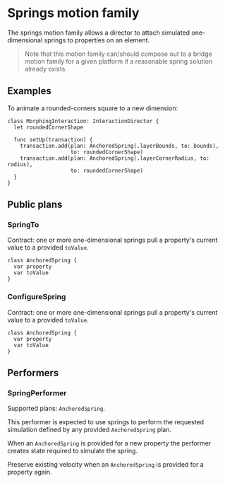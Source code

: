 # Springs motion family

The springs motion family allows a director to attach simulated one-dimensional springs to properties on an element.

> Note that this motion family can/should compose out to a bridge motion family for a given platform if a reasonable spring solution already exists.

## Examples

To animate a rounded-corners square to a new dimension:

    class MorphingInteraction: InteractionDirector {
      let roundedCornerShape
      
      func setUp(transaction) {
        transaction.add(plan: AnchoredSpring(.layerBounds, to: bounds),
                        to: roundedCornerShape)
        transaction.add(plan: AnchoredSpring(.layerCornerRadius, to: radius),
                        to: roundedCornerShape)
      }
    }

## Public plans

### SpringTo

Contract: one or more one-dimensional springs pull a property's current value to a provided `toValue`.

    class AnchoredSpring {
      var property
      var toValue
    }

### ConfigureSpring

Contract: one or more one-dimensional springs pull a property's current value to a provided `toValue`.

    class AnchoredSpring {
      var property
      var toValue
    }

## Performers

### SpringPerformer

Supported plans: `AnchoredSpring`.

This performer is expected to use springs to perform the requested simulation defined by any provided `AnchoredSpring` plan.

When an `AnchoredSpring` is provided for a new property the performer creates state required to simulate the spring.

Preserve existing velocity when an `AnchoredSpring` is provided for a property again.